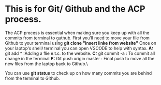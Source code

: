 # This is for Git/ Github and the ACP process.

The ACP process is essential when making sure you keep up with all the commits from terminal to guthub.
First you'll need to move your file from Github to your terminal using **git clone "insert linke from website"**
Once on your laptop's shell/ terminal you can open VSCODE to help with syntax.
**A:** git add * :Adding a flie e.t.c. to the website.
**C:** git commit -a : To commit all change in the terminal
**P:** Git push origin master : Final push to move all the new files from the laptop back to Github.\

You can use **git status** to check up on how many commits you are behind from the terminal to Github.

